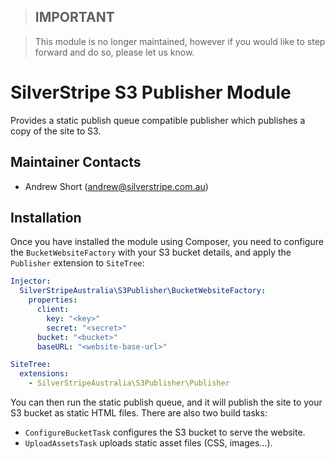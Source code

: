 > ## **IMPORTANT**

> This module is no longer maintained, however if you would like to step forward and do so, please let us know.

SilverStripe S3 Publisher Module
================================

Provides a static publish queue compatible publisher which publishes a copy of the site to S3.

Maintainer Contacts
-------------------
*  Andrew Short (<andrew@silverstripe.com.au>)

Installation
------------

Once you have installed the module using Composer, you need to configure the `BucketWebsiteFactory` with your S3
bucket details, and apply the `Publisher` extension to `SiteTree`:

```yaml
Injector:
  SilverStripeAustralia\S3Publisher\BucketWebsiteFactory:
    properties:
      client:
        key: "<key>"
        secret: "<secret>"
      bucket: "<bucket>"
      baseURL: "<website-base-url>"

SiteTree:
  extensions:
    - SilverStripeAustralia\S3Publisher\Publisher
```

You can then run the static publish queue, and it will publish the site to your S3 bucket as static HTML files. There
are also two build tasks:

* `ConfigureBucketTask` configures the S3 bucket to serve the website.
* `UploadAssetsTask` uploads static asset files (CSS, images...).
